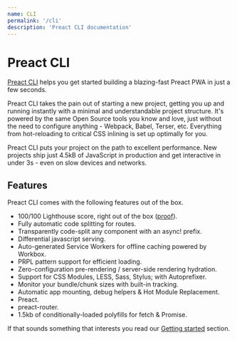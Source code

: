 ```yaml
---
name: CLI
permalink: '/cli'
description: 'Preact CLI documentation'
---
```


# Preact CLI

[Preact CLI](https://github.com/preactjs/preact-cli/) helps you get started building a blazing-fast Preact PWA in just a few seconds.

Preact CLI takes the pain out of starting a new project, getting you up and running instantly with a minimal and understandable project structure. It's powered by the same Open Source tools you know and love, just without the need to configure anything - Webpack, Babel, Terser, etc. Everything from hot-reloading to critical CSS inlining is set up optimally for you. 

Preact CLI puts your project on the path to excellent performance. New projects ship just 4.5kB of JavaScript in production and get interactive in under 3s - even on slow devices and networks.

## Features

Preact CLI comes with the following features out of the box.

- 100/100 Lighthouse score, right out of the box ([proof](https://googlechrome.github.io/lighthouse/viewer/?gist=142af6838482417af741d966e7804346)).
- Fully automatic code splitting for routes.
- Transparently code-split any component with an async! prefix.
- Differential javascript serving.
- Auto-generated Service Workers for offline caching powered by Workbox.
- PRPL pattern support for efficient loading.
- Zero-configuration pre-rendering / server-side rendering hydration.
- Support for CSS Modules, LESS, Sass, Stylus; with Autoprefixer.
- Monitor your bundle/chunk sizes with built-in tracking.
- Automatic app mounting, debug helpers & Hot Module Replacement.
- Preact.
- preact-router.
- 1.5kb of conditionally-loaded polyfills for fetch & Promise.

If that sounds something that interests you read our [Getting started](/guide/v10/cli/getting-started) section.

